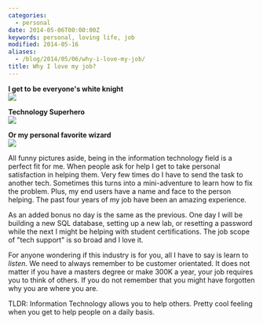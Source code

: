 ```yaml
---
categories:
  - personal
date: 2014-05-06T00:00:00Z
keywords: personal, loving life, job
modified: 2014-05-16
aliases:
  - /blog/2014/05/06/why-i-love-my-job/
title: Why I love my job?
---
```


**I get to be everyone's white knight**  
![](/images/2014-05-06/white_knight.jpg)

**Technology Superhero**  
![](/images/2014-05-06/superhero.png)

**Or my personal favorite wizard**  
![](/images/2014-05-06/wizard.jpg)

All funny pictures aside, being in the information technology field is a perfect fit for me. When people ask for help I get to take personal satisfaction in helping them. Very few times do I have to send the task to another tech. Sometimes this turns into a mini-adventure to learn how to fix the problem. Plus, my end users have a name and face to the person helping. The past four years of my job have been an amazing experience.

As an added bonus no day is the same as the previous. One day I will be building a new SQL database, setting up a new lab, or resetting a password while the next I might be helping with student certifications. The job scope of "tech support" is so broad and I love it.

For anyone wondering if this industry is for you, all I have to say is learn to _listen_. We need to always remember to be customer orientated. It does not matter if you have a masters degree or make 300K a year, your job requires you to think of others. If you do not remember that you might have forgotten why you are where you are.

TLDR: Information Technology allows you to help others. Pretty cool feeling when you get to help people on a daily basis.
